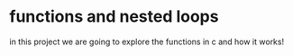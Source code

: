 # functions and nested loops
in this project we are going to explore the functions in c and how it works!

